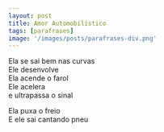 ```yaml
---
layout: post
title: Amor Automobilístico
tags: [parafrases]
image: '/images/posts/parafrases-div.png'
---
```


Ela se sai bem nas curvas<br>
Ele desenvolve<br>
Ela acende o farol<br>
Ele acelera<br>
        e ultrapassa o sinal<br>

Ela puxa o freio<br>
E ele sai cantando pneu
